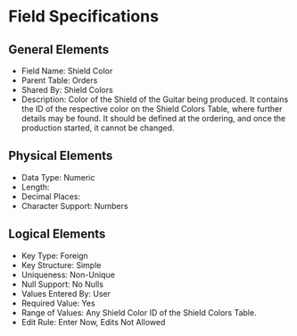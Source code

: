 # Field Specifications

## General Elements

- Field Name: Shield Color
- Parent Table: Orders
- Shared By: Shield Colors
- Description: Color of the Shield of the Guitar being produced. It contains the ID of the respective color on the Shield Colors Table, where further details may be found. It should be defined at the ordering, and once the production started, it cannot be changed.

## Physical Elements

- Data Type: Numeric
- Length: 
- Decimal Places:
- Character Support: Numbers

## Logical Elements

- Key Type: Foreign
- Key Structure: Simple
- Uniqueness: Non-Unique
- Null Support: No Nulls
- Values Entered By: User
- Required Value: Yes
- Range of Values: Any Shield Color ID of the Shield Colors Table.
- Edit Rule: Enter Now, Edits Not Allowed

